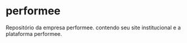 # performee
Repositório da empresa performee. contendo seu site institucional e a plataforma performee.

